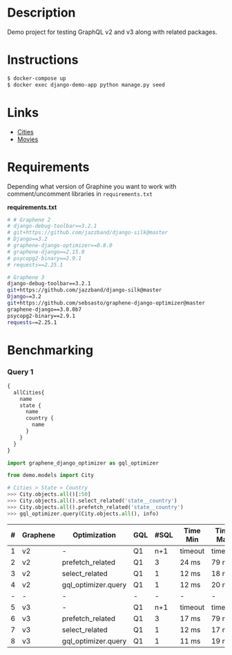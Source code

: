 # Description

Demo project for testing GraphQL v2 and v3 along with related packages.

# Instructions

```bash
$ docker-compose up
$ docker exec django-demo-app python manage.py seed
```

# Links

- [Cities](https://gist.githubusercontent.com/Lwdthe1/81818d30d23f012628aac1cdf672627d/raw/45dc8bee7b4fc349ec87931100e0f258bb59f8ea/usaCities.js)
- [Movies](https://github.com/hjorturlarsen/IMDB-top-100/blob/master/data/movies.json)

# Requirements

Depending what version of Graphine you want to work with comment/uncomment libraries in `requirements.txt`

**requirements.txt**
```bash
# # Graphene 2
# django-debug-toolbar==3.2.1
# git+https://github.com/jazzband/django-silk@master
# Django==3.2
# graphene-django-optimizer==0.8.0
# graphene-django==2.15.0
# psycopg2-binary==2.9.1
# requests==2.25.1

# Graphene 3
django-debug-toolbar==3.2.1
git+https://github.com/jazzband/django-silk@master
Django==3.2
git+https://github.com/sebsasto/graphene-django-optimizer@master
graphene-django==3.0.0b7
psycopg2-binary==2.9.1
requests==2.25.1
```

# Benchmarking

### Query  1

```graphql
{
  allCities{
    name
    state {
      name
      country {
        name
      }
    }
  }
}
```

```python
import graphene_django_optimizer as gql_optimizer

from demo.models import City

# Cities > State > Country
>>> City.objects.all()[:50]
>>> City.objects.all().select_related('state__country')
>>> City.objects.all().prefetch_related('state__country')
>>> gql_optimizer.query(City.objects.all(), info)
```

| # | Graphene | Optimization |  GQL | #SQL | Time Min | Time Max | #Joins |
|-|-|-|-|-|-|-|-|
| 1 | v2 | - | Q1 | n+1 | timeout | timeout | 0 |
| 2 | v2 | prefetch_related | Q1 | 3 | 24 ms | 79 ms | 0 |
| 3 | v2 | select_related | Q1 | 1 | 12 ms | 18 ms | 2 |
| 4 | v2 | gql_optimizer.query | Q1 | 1 | 12 ms | 20 ms | 2 |
|-|-|-|-|-|-|-|-|
| 5 | v3 | - | Q1 | n+1 | timeout | timeout | 0 |
| 6 | v3 | prefetch_related | Q1 | 3 | 17 ms | 79 ms | 0 |
| 7 | v3 | select_related | Q1 | 1 | 12 ms | 17 ms | 2 |
| 8 | v3 | gql_optimizer.query | Q1 | 1 | 11 ms | 19 ms | 2 |
